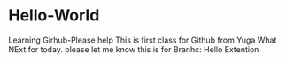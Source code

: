 # Hello-World
Learning Girhub-Please help
This is first class for Github from Yuga
What NExt for today. please let me know
this is for Branhc: Hello Extention
